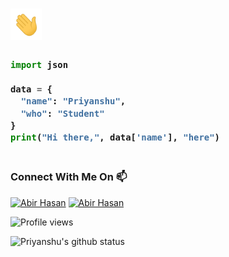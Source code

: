 # <img src='https://github.com/tk007-git/tk007-git/blob/main/hi.gif' height='50px'>

<h3>
    
```python
import json

data = {
  "name": "Priyanshu",
  "who": "Student"
}
print("Hi there,", data['name'], "here")    
  
```
</h3>

### Connect With Me On 📫
[![Abir Hasan](https://img.icons8.com/fluent/48/000000/twitter.png)][twitter]
[![Abir Hasan](https://img.icons8.com/fluent/48/000000/telegram-app.png)][telegram]


[twitter]: https://twitter.com/gpkgpriyanshu
[telegram]: https://t.me/prigup



![Profile views](https://gpvc.arturio.dev/gpri989)

![Priyanshu's github status](https://github-readme-stats.vercel.app/api?username=gpri989&show_icons=true&count_private=true&hide_border=false&theme=default&line_height=27&include_all_commits=true)  

